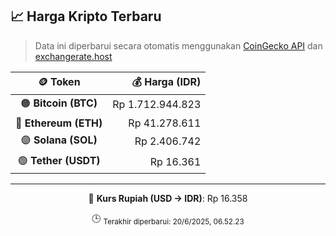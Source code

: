 

<!-- HARGA_KRIPTO -->
## 📈 Harga Kripto Terbaru

> Data ini diperbarui secara otomatis menggunakan [CoinGecko API](https://www.coingecko.com/) dan [exchangerate.host](https://exchangerate.host/)

<div align="center">

| 🪙 Token | 💰 Harga (IDR) |
|:------:|---------------:|
| 🟠 **Bitcoin (BTC)**   | Rp 1.712.944.823 |
| 🔵 **Ethereum (ETH)**  | Rp 41.278.611 |
| 🟣 **Solana (SOL)**    | Rp 2.406.742 |
| 🟢 **Tether (USDT)**   | Rp 16.361 |

---

💱 **Kurs Rupiah (USD → IDR)**: Rp 16.358

🕒 <sub>Terakhir diperbarui: 20/6/2025, 06.52.23</sub>

</div>
<!-- /HARGA_KRIPTO -->